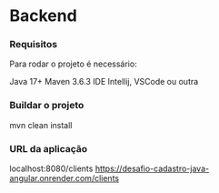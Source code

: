 # Backend
### Requisitos
Para rodar o projeto é necessário:

Java 17+
Maven 3.6.3
IDE Intellij, VSCode ou outra

### Buildar o projeto
mvn clean install

### URL da aplicação
localhost:8080/clients
https://desafio-cadastro-java-angular.onrender.com/clients
